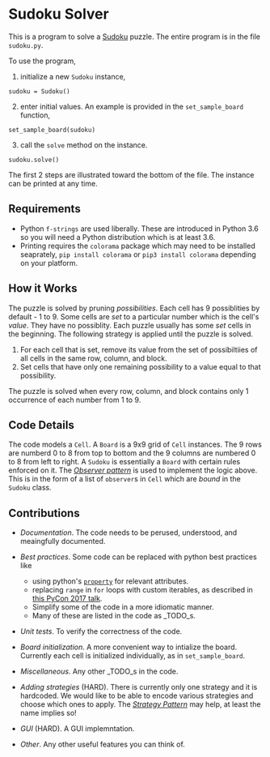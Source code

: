 # Sudoku Solver

This is a program to solve a [Sudoku](https://en.wikipedia.org/wiki/Sudoku) puzzle. The entire program is in the file `sudoku.py`.

To use the program,

1. initialize a new `Sudoku` instance,
```
sudoku = Sudoku()
```
2. enter initial values. An example is provided in the `set_sample_board` function,
```
set_sample_board(sudoku)
```
3. call the `solve` method on the instance.
```
sudoku.solve()
```

The first 2 steps are illustrated toward the bottom of the file. The instance can be printed at any time.

## Requirements

- Python `f-strings` are used liberally. These are introduced in Python 3.6 so you will need a Python distribution which is at least 3.6.
- Printing requires the `colorama` package which may need to be installed seaprately, `pip install colorama` or `pip3 install colorama` depending on your platform.

## How it Works

The puzzle is solved by pruning _possibilities_.  Each cell has 9 possiblities by default - 1 to 9. Some cells are _set_ to a particular number which is the cell's _value_. They have no possiblity. Each puzzle usually has some _set_ cells in the beginning. The following strategy is applied until the puzzle is solved.

1. For each cell that is set, remove its value from the set of possibiltiies of all cells in the same row, column, and block.
1. Set cells that have only one remaining possibility to a value equal to that possibility.

The puzzle is solved when every row, column, and block contains only 1 occurrence of each number from 1 to 9.

## Code Details

The code models a `Cell`. A `Board` is a 9x9 grid of `Cell` instances. The 9 rows are numberd 0 to 8 from top to bottom and the 9 columns are numbered 0 to 8 from left to right. A `Sudoku` is essentially a `Board` with certain rules enforced on it. The [_Observer pattern_](https://stackoverflow.com/questions/6190468/how-to-trigger-function-on-value-change) is used to implement the logic above. This is in the form of a list of `observer`s in `Cell` which are _bound_ in the `Sudoku` class.

## Contributions

- _Documentation_. The code needs to be perused, understood, and meaingfully documented.
- _Best practices_. Some code can be replaced with python best practices like

    - using python's [`property`](https://www.programiz.com/python-programming/property) for relevant attributes.
	- replacing `range` in `for` loops with custom iterables, as described in [this PyCon 2017 talk](https://youtu.be/u8g9scXeAcI).
	- Simplify some of the code in a more idiomatic manner.
	- Many of these are listed in the code as _TODO_s.
- _Unit tests_. To verify the correctness of the code.
- _Board initialization_. A more convenient way to intialize the board. Currently each cell is initialized individually, as in `set_sample_board`.
- _Miscellaneous_. Any other  _TODO_s in the code.
- _Adding strategies_ (HARD). There is currently only one strategy and it is hardcoded. We would like to be able to encode various strategies and choose which ones to apply. The [_Strategy Pattern_](https://en.wikipedia.org/wiki/Strategy_pattern) may help, at least the name implies so!
- _GUI_ (HARD). A GUI implemntation.
- _Other_. Any other useful features you can think of.
